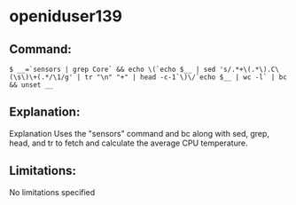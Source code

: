 # openiduser139

## Command:
```
$ __=`sensors | grep Core` && echo \(`echo $__ | sed 's/.*+\(.*\).C\(\s\)\+(.*/\1/g' | tr "\n" "+" | head -c-1`\)\/`echo $__ | wc -l` | bc && unset __
```

## Explanation:
Explanation
Uses the "sensors" command and bc along with sed, grep, head, and tr to fetch and calculate the average CPU temperature.

## Limitations:
No limitations specified

